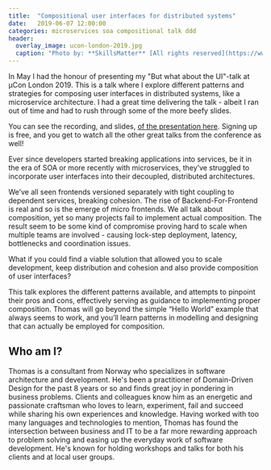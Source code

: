 ```yaml
---
title:  "Compositional user interfaces for distributed systems"
date:   2019-06-07 12:00:00
categories: microservices soa compositional talk ddd
header:
  overlay_image: ucon-london-2019.jpg
  caption: "Photo by: **SkillsMatter** [All rights reserved](https://www.flickr.com/photos/skillsmatter/47972226852/in/photostream/)"
---
```


In May I had the honour of presenting my "But what about the UI"-talk at µCon London 2019. This is a talk where I explore different patterns and strategies for composing user interfaces in distributed systems, like a microservice architecture. I had a great time delivering the talk - albeit I ran out of time and had to rush through some of the more beefy slides.

You can see the recording, and slides, [of the presentation here](https://skillsmatter.com/skillscasts/13526-but-what-about-the-ui). Signing up is free, and you get to watch all the other great talks from the conference as well!

Ever since developers started breaking applications into services, be it in the era of SOA or more recently with microservices, they’ve struggled to incorporate user interfaces into their decoupled, distributed architectures.

We’ve all seen frontends versioned separately with tight coupling to dependent services, breaking cohesion. The rise of Backend-For-Frontend is real and so is the emerge of micro frontends. We all talk about composition, yet so many projects fail to implement actual composition. The result seem to be some kind of compromise proving hard to scale when multiple teams are involved - causing lock-step deployment, latency, bottlenecks and coordination issues.

What if you could find a viable solution that allowed you to scale development, keep distribution and cohesion and also provide composition of user interfaces?

This talk explores the different patterns available, and attempts to pinpoint their pros and cons, effectively serving as guidance to implementing proper composition. Thomas will go beyond the simple “Hello World” example that always seems to work, and you’ll learn patterns in modelling and designing that can actually be employed for composition.

## Who am I?

Thomas is a consultant from Norway who specializes in software architecture and development. He's been a practitioner of Domain-Driven Design for the past 8 years or so and finds great joy in pondering in business problems. Clients and colleagues know him as an energetic and passionate craftsman who loves to learn, experiment, fail and succeed while sharing his own experiences and knowledge. Having worked with too many languages and technologies to mention, Thomas has found the intersection between business and IT to be a far more rewarding approach to problem solving and easing up the everyday work of software development. He's known for holding workshops and talks for both his clients and at local user groups.
